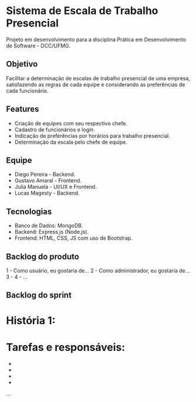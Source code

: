# Sistema de Escala de Trabalho Presencial
Projeto em desenvolvimento para a disciplina Prática em Desenvolvimento de Software - DCC/UFMG.

## Objetivo
Facilitar a determinação de escalas de trabalho presencial de uma empresa, satisfazendo as regras de cada equipe e considerando as preferências de cada funcionário.

## Features
- Criação de equipes com seu respectivo chefe.
- Cadastro de funcionários e login.
- Indicação de preferências por horários para trabalho presencial.
- Determinação da escala pelo chefe de equipe.

## Equipe
- Diego Pereira - Backend.
- Gustavo Amaral - Frontend.
- Julia Manuela - UI/UX e Frontend.
- Lucas Magesty - Backend.

## Tecnologias
- Banco de Dados: MongoDB.
- Backend: Express.js (Node.js).
- Frontend: HTML, CSS, JS com uso de Bootstrap.

## Backlog do produto
1 - Como usuário, eu gostaria de...
2 - Como administrador, eu gostaria de...
3 - 
4 - 
...

## Backlog do sprint
# História 1: 
# Tarefas e responsáveis:
-
-
-
-

...
